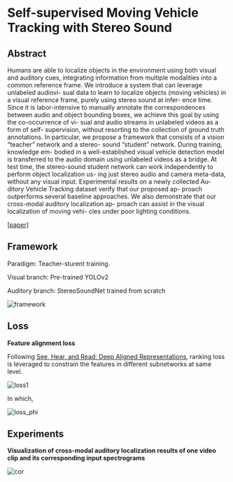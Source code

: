 # Self-supervised Moving Vehicle Tracking with Stereo Sound



## Abstract

Humans are able to localize objects in the environment using both visual and auditory cues, integrating information from multiple modalities into a common reference frame. We introduce a system that can leverage unlabeled audiovi- sual data to learn to localize objects (moving vehicles) in a visual reference frame, purely using stereo sound at infer- ence time. Since it is labor-intensive to manually annotate the correspondences between audio and object bounding boxes, we achieve this goal by using the co-occurrence of vi- sual and audio streams in unlabeled videos as a form of self- supervision, without resorting to the collection of ground truth annotations. In particular, we propose a framework that consists of a vision “teacher” network and a stereo- sound “student” network. During training, knowledge em- bodied in a well-established visual vehicle detection model is transferred to the audio domain using unlabeled videos as a bridge. At test time, the stereo-sound student network can work independently to perform object localization us- ing just stereo audio and camera meta-data, without any visual input. Experimental results on a newly collected Au- ditory Vehicle Tracking dataset verify that our proposed ap- proach outperforms several baseline approaches. We also demonstrate that our cross-modal auditory localization ap- proach can assist in the visual localization of moving vehi- cles under poor lighting conditions.

[[paper]](https://openaccess.thecvf.com/content_ICCV_2019/papers/Gan_Self-Supervised_Moving_Vehicle_Tracking_With_Stereo_Sound_ICCV_2019_paper.pdf)



## Framework

Paradigm: Teacher-sturent training.

Visual branch: Pre-trained YOLOv2

Auditory branch: StereoSoundNet trained from scratch

![framework](https://github.com/antony0621/Videos-Publications-Collection/blob/master/pics/SelfSupMovingVehicleTrackingwithStereoSound/framework.png)



## Loss

**Feature alignment loss**

Following [See, Hear, and Read: Deep Aligned Representations](http://people.csail.mit.edu/yusuf/see-hear-read/paper.pdf), ranking loss is leveraged to constrain the features in different subnetworks at same level.

![loss1](https://github.com/antony0621/Videos-Publications-Collection/blob/master/pics/SelfSupMovingVehicleTrackingwithStereoSound/loss1.png)

In which, 

![loss_phi](https://github.com/antony0621/Videos-Publications-Collection/blob/master/pics/SelfSupMovingVehicleTrackingwithStereoSound/loss_phi.png)



## Experiments

**Visualization of cross-modal auditory localization results of one video clip and its corresponding input spectrograms**

![cor](https://github.com/antony0621/Videos-Publications-Collection/blob/master/pics/SelfSupMovingVehicleTrackingwithStereoSound/correspondence.png)



